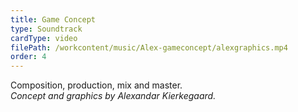 ```yaml
---
title: Game Concept
type: Soundtrack
cardType: video
filePath: /workcontent/music/Alex-gameconcept/alexgraphics.mp4
order: 4
---
```

Composition, production, mix and master. <br>
*Concept and graphics by Alexandar Kierkegaard.*